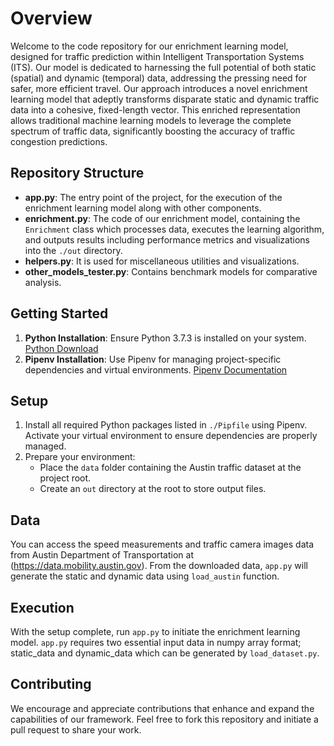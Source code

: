 # Overview

Welcome to the code repository for our enrichment learning model, designed for traffic prediction within Intelligent Transportation Systems (ITS). Our model is dedicated to harnessing the full potential of both static (spatial) and dynamic (temporal) data, addressing the pressing need for safer, more efficient travel.
Our approach introduces a novel enrichment learning model that adeptly transforms disparate static and dynamic traffic data into a cohesive, fixed-length vector. This enriched representation allows traditional machine learning models to leverage the complete spectrum of traffic data, significantly boosting the accuracy of traffic congestion predictions.

## Repository Structure

- **app.py**: The entry point of the project, for the execution of the enrichment learning model along with other components.
- **enrichment.py**: The code of our enrichment model, containing the `Enrichment` class which processes data, executes the learning algorithm, and outputs results including performance metrics and visualizations into the `./out` directory.
- **helpers.py**: It is used for miscellaneous utilities and visualizations.
- **other_models_tester.py**: Contains benchmark models for comparative analysis.

## Getting Started

1. **Python Installation**: Ensure Python 3.7.3 is installed on your system. [Python Download](https://www.python.org)
2. **Pipenv Installation**: Use Pipenv for managing project-specific dependencies and virtual environments. [Pipenv Documentation](https://pipenv.pypa.io/en/latest/)

## Setup

1. Install all required Python packages listed in `./Pipfile` using Pipenv. Activate your virtual environment to ensure dependencies are properly managed.
2. Prepare your environment:
   - Place the `data` folder containing the Austin traffic dataset at the project root.
   - Create an `out` directory at the root to store output files.

## Data

You can access the speed measurements and traffic camera images data from Austin Department of Transportation at (https://data.mobility.austin.gov). From the downloaded data, `app.py` will generate the static and dynamic data using `load_austin` function.

## Execution

With the setup complete, run `app.py` to initiate the enrichment learning model. `app.py` requires two essential input data in numpy array format; static_data and dynamic_data which can be generated by `load_dataset.py`.

## Contributing

We encourage and appreciate contributions that enhance and expand the capabilities of our framework. Feel free to fork this repository and initiate a pull request to share your work.